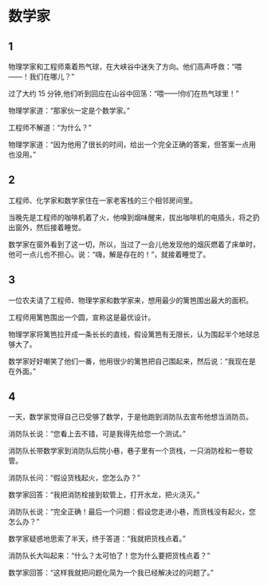 # 数学家

## 1

物理学家和工程师乘着热气球，在大峡谷中迷失了方向。他们高声呼救：“喂——！我们在哪儿？”

过了大约 15 分钟,他们听到回应在山谷中回荡：“喂——!你们在热气球里！”

物理学家道：“那家伙一定是个数学家。”

工程师不解道：“为什么？”

物理学家道：“因为他用了很长的时间，给出一个完全正确的答案，但答案一点用也没用。”

## 2

工程师、化学家和数学家住在一家老客栈的三个相邻房间里。

当晚先是工程师的咖啡机着了火，他嗅到烟味醒来，拔出咖啡机的电插头，将之扔出窗外，然后接着睡觉。

数学家在窗外看到了这一切，所以，当过了一会儿他发现他的烟灰燃着了床单时，他可一点儿也不担心。说：“嗨，解是存在的！”，就接着睡觉了。

## 3

一位农夫请了工程师、物理学家和数学家来，想用最少的篱笆围出最大的面积。

工程师用篱笆围出一个圆，宣称这是最优设计。

物理学家将篱笆拉开成一条长长的直线，假设篱笆有无限长，认为围起半个地球总够大了。

数学家好好嘲笑了他们一番，他用很少的篱笆把自己围起来，然后说：“我现在是在外面。”

## 4

一天，数学家觉得自己已受够了数学，于是他跑到消防队去宣布他想当消防员。

消防队长说：“您看上去不错，可是我得先给您一个测试。”

消防队长带数学家到消防队后院小巷，巷子里有一个货栈，一只消防栓和一卷软管。

消防队长问：“假设货栈起火，您怎么办？”

数学家回答：“我把消防栓接到软管上，打开水龙，把火浇灭。”

消防队长说：“完全正确！最后一个问题：假设您走进小巷，而货栈没有起火，您怎么办？”

数学家疑惑地思索了半天，终于答道：“我就把货栈点着。”

消防队长大叫起来：“什么？太可怕了！您为什么要把货栈点着？”

数学家回答：“这样我就把问题化简为一个我已经解决过的问题了。” &#x20;

